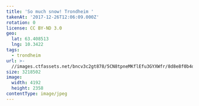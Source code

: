 ```yaml
---
title: 'So much snow! Trondheim '
takenAt: '2017-12-26T12:06:09.000Z'
rotation: 0
license: CC BY-ND 3.0
geo:
  lat: 63.408513
  lng: 10.3422
tags:
  - trondheim
url: >-
  //images.ctfassets.net/bncv3c2gt878/5CN8tpneMKflEfu3GYXWfr/8d8e8f0b4d6ea6b7b39faf9470c0afea/so-much-snow-trondheim_39310247901_o
size: 3218502
image:
  width: 4192
  height: 2358
contentType: image/jpeg
---
```


